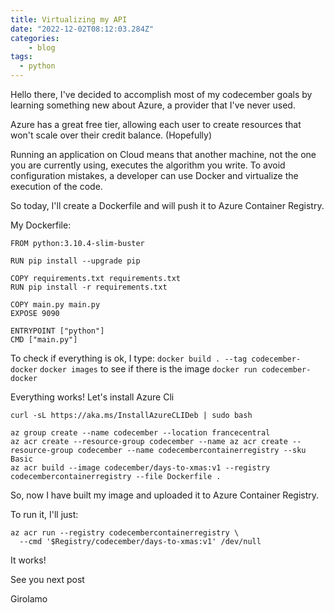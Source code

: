 ```yaml
---
title: Virtualizing my API 
date: "2022-12-02T08:12:03.284Z"
categories:
    - blog
tags:
  - python
---
```

Hello there,
I've decided to accomplish most of my codecember goals by learning something new about Azure, a provider that I've never used.

Azure has a great free tier, allowing each user to create resources that won't scale over their credit balance. 
(Hopefully)

Running an application on Cloud means that another machine, not the one you are currently using, executes the algorithm you write. 
To avoid configuration mistakes, a developer can use Docker and virtualize the execution of the code.


So today, I'll create a Dockerfile and will push it to Azure Container Registry.

My Dockerfile:

```
FROM python:3.10.4-slim-buster

RUN pip install --upgrade pip

COPY requirements.txt requirements.txt
RUN pip install -r requirements.txt

COPY main.py main.py
EXPOSE 9090

ENTRYPOINT ["python"]
CMD ["main.py"]
```

To check if everything is ok, I type:
`docker build . --tag codecember-docker`
`docker images` 
to see if there is the image 
`docker run codecember-docker`

Everything works!
Let's install Azure Cli

`curl -sL https://aka.ms/InstallAzureCLIDeb | sudo bash`

```
az group create --name codecember --location francecentral
az acr create --resource-group codecember --name az acr create --resource-group codecember --name codecembercontainerregistry --sku Basic
az acr build --image codecember/days-to-xmas:v1 --registry codecembercontainerregistry --file Dockerfile .
```

So, now I have built my image and uploaded it to Azure Container Registry.

To run it, I'll just:

```
az acr run --registry codecembercontainerregistry \
  --cmd '$Registry/codecember/days-to-xmas:v1' /dev/null
```

It works!

See you next post

Girolamo


